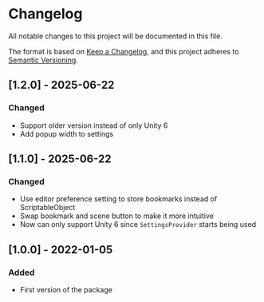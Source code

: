 # Changelog
All notable changes to this project will be documented in this file.

The format is based on [Keep a Changelog](https://keepachangelog.com/en/1.0.0/),
and this project adheres to [Semantic Versioning](https://semver.org/spec/v2.0.0.html).

## [1.2.0] - 2025-06-22
### Changed
- Support older version instead of only Unity 6
- Add popup width to settings

## [1.1.0] - 2025-06-22
### Changed
- Use editor preference setting to store bookmarks instead of ScriptableObject
- Swap bookmark and scene button to make it more intuitive
- Now can only support Unity 6 since `SettingsProvider` starts being used

## [1.0.0] - 2022-01-05
### Added
- First version of the package
